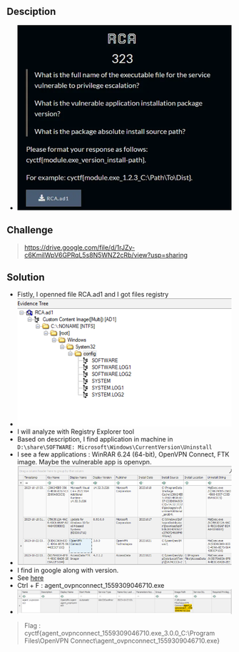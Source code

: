 ## Desciption 
- ![image](image/9.PNG)
## Challenge 
> https://drive.google.com/file/d/1rJZy-c6KmiIWpV6GPRqL5s8N5WNZ2cRb/view?usp=sharing
## Solution
- Fistly, I openned file RCA.ad1 and I got files registry 
- ![image](image/10.PNG)
- I will analyze with Registry Explorer tool
- Based on description, I find application in machine in `D:\share\SOFTWARE: Microsoft\Windows\CurrentVersion\Uninstall`
- I see a few applications : WinRAR 6.24 (64-bit), OpenVPN Connect, FTK image. Maybe the vulnerable app is openvpn.
- ![image](image/11.PNG)
- I find in google along with version.
- See [here](https://www.exploit-db.com/exploits/47575)
- Ctrl + F : agent_ovpnconnect_1559309046710.exe
- ![image](image/12.PNG)
> Flag : cyctf{agent_ovpnconnect_1559309046710.exe_3.0.0_C:\Program Files\OpenVPN Connect\agent_ovpnconnect_1559309046710.exe}